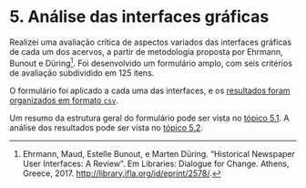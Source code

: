 # 5. Análise das interfaces gráficas

Realizei uma avaliação crítica de aspectos variados das interfaces gráficas de cada um dos acervos, a partir de metodologia proposta por Ehrmann, Bunout e Düring[^1]. Foi desenvolvido um formulário amplo, com seis critérios de avaliação subdividido em 125 itens.

O formulário foi aplicado a cada uma das interfaces, e os [resultados foram organizados em formato `csv`](../../../data/avaliacao_interfaces/InterfaceReview-pt-2023.tsv).

Um resumo da estrutura geral do formulário pode ser vista no [tópico 5.1](sec51). A análise dos resultados pode ser vista no [tópico 5.2](sec52).

[^1]: Ehrmann, Maud, Estelle Bunout, e Marten Düring. “Historical Newspaper User Interfaces: A Review”. Em Libraries: Dialogue for Change. Athens, Greece, 2017. http://library.ifla.org/id/eprint/2578/.